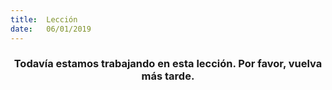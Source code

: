 ```yaml
---
title:  Lección
date:   06/01/2019
---
```


### <center>Todavía estamos trabajando en esta lección. Por favor, vuelva más tarde.</center>